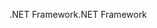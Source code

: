 <span data-ttu-id="af721-101">.NET Framework</span><span class="sxs-lookup"><span data-stu-id="af721-101">.NET Framework</span></span>